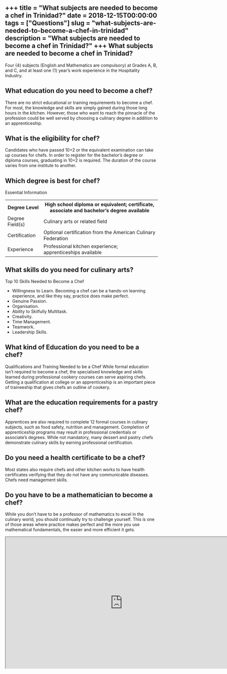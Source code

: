 +++
title = "What subjects are needed to become a chef in Trinidad?"
date = 2018-12-15T00:00:00
tags = ["Questions"]
slug = "what-subjects-are-needed-to-become-a-chef-in-trinidad"
description = "What subjects are needed to become a chef in Trinidad?"
+++
What subjects are needed to become a chef in Trinidad?
------------------------------------------------------

Four (4) subjects (English and Mathematics are compulsory) at Grades A, B, and C, and at least one (1) year’s work experience in the Hospitality Industry.

What education do you need to become a chef?
--------------------------------------------

There are no strict educational or training requirements to become a chef. For most, the knowledge and skills are simply gained during those long hours in the kitchen. However, those who want to reach the pinnacle of the profession could be well served by choosing a culinary degree in addition to an apprenticeship.

What is the eligibility for chef?
---------------------------------

Candidates who have passed 10+2 or the equivalent examination can take up courses for chefs. In order to register for the bachelor’s degree or diploma courses, graduating in 10+2 is required. The duration of the course varies from one institute to another.

Which degree is best for chef?
------------------------------

Essential Information

<table><tr><th>Degree Level</th><th>High school diploma or equivalent; certificate, associate and bachelor’s degree available</th></tr><tr><td>Degree Field(s)</td><td>Culinary arts or related field</td></tr><tr><td>Certification</td><td>Optional certification from the American Culinary Federation</td></tr><tr><td>Experience</td><td>Professional kitchen experience; apprenticeships available</td></tr></table>

What skills do you need for culinary arts?
------------------------------------------

Top 10 Skills Needed to Become a Chef

- Willingness to Learn. Becoming a chef can be a hands-on learning experience, and like they say, practice does make perfect.
- Genuine Passion.
- Organisation.
- Ability to Skilfully Multitask.
- Creativity.
- Time Management.
- Teamwork.
- Leadership Skills.

What kind of Education do you need to be a chef?
------------------------------------------------

Qualifications and Training Needed to be a Chef While formal education isn’t required to become a chef, the specialised knowledge and skills learned during professional cookery courses can serve aspiring chefs. Getting a qualification at college or an apprenticeship is an important piece of traineeship that gives chefs an outline of cookery.

What are the education requirements for a pastry chef?
------------------------------------------------------

Apprentices are also required to complete 12 formal courses in culinary subjects, such as food safety, nutrition and management. Completion of apprenticeship programs may result in professional credentials or associate’s degrees. While not mandatory, many dessert and pastry chefs demonstrate culinary skills by earning professional certification.

Do you need a health certificate to be a chef?
----------------------------------------------

Most states also require chefs and other kitchen works to have health certificates verifying that they do not have any communicable diseases. Chefs need management skills.

Do you have to be a mathematician to become a chef?
---------------------------------------------------

While you don’t have to be a professor of mathematics to excel in the culinary world, you should continually try to challenge yourself. This is one of those areas where practice makes perfect and the more you use mathematical fundamentals, the easier and more efficient it gets.

<iframe allow="accelerometer; autoplay; clipboard-write; encrypted-media; gyroscope; picture-in-picture" allowfullscreen="" class="__youtube_prefs__  epyt-is-override  no-lazyload" data-no-lazy="1" data-origheight="433" data-origwidth="770" data-skipgform_ajax_framebjll="" height="433" id="_ytid_47223" loading="lazy" src="https://www.youtube.com/embed/U0pkCf7BcGk?enablejsapi=1&autoplay=0&cc_load_policy=0&cc_lang_pref=&iv_load_policy=1&loop=0&modestbranding=0&rel=1&fs=1&playsinline=0&autohide=2&theme=dark&color=red&controls=1&" title="YouTube player" width="770"></iframe>